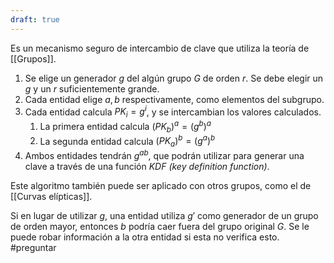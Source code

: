 ```yaml
---
draft: true
---
```


Es un mecanismo seguro de intercambio de clave que utiliza la teoría de [[Grupos]].

1. Se elige un generador $g$ del algún grupo $G$ de orden $r$. Se debe elegir un $g$ y un $r$ suficientemente grande.
2. Cada entidad elige $a,b$ respectivamente, como elementos del subgrupo.
3. Cada entidad calcula $PK_i = g^{i}$, y se intercambian los valores calculados.
	1. La primera entidad calcula $(PK_b)^a = (g^b)^a$
	2. La segunda entidad calcula $(PK_a)^b = (g^a)^b$
4. Ambos entidades tendrán $g^{ab}$, que podrán utilizar para generar una clave a través de una función *KDF (key definition function)*.

Este algoritmo también puede ser aplicado con otros grupos, como el de [[Curvas elípticas]].

Si en lugar de utilizar $g$, una entidad utiliza $g'$ como generador de un grupo de orden mayor, entonces $b$ podría caer fuera del grupo original $G$. Se le puede robar información a la otra entidad si esta no verifica esto. #preguntar
